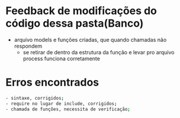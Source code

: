 # Feedback de modificações do código dessa pasta(Banco) 
- arquivo models e funções criadas, que quando chamadas não respondem
  - se retirar de dentro da estrutura da função e levar pro arquivo process funciona corretamente 
# Erros encontrados
```bash
- sintaxe, corrigidos;
- require no lugar de include, corrigidos;
- chamada de funções, necessita de verificação;
```